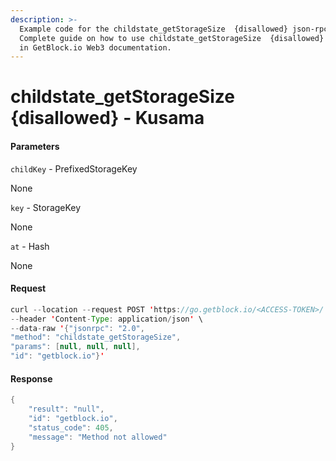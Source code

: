 ```yaml
---
description: >-
  Example code for the childstate_getStorageSize  {disallowed} json-rpc method.
  Сomplete guide on how to use childstate_getStorageSize  {disallowed} json-rpc
  in GetBlock.io Web3 documentation.
---
```


# childstate\_getStorageSize {disallowed} - Kusama

#### Parameters

`childKey` - PrefixedStorageKey

None

`key` - StorageKey

None

`at` - Hash

None

#### Request

```java
curl --location --request POST 'https://go.getblock.io/<ACCESS-TOKEN>/' \
--header 'Content-Type: application/json' \ 
--data-raw '{"jsonrpc": "2.0",
"method": "childstate_getStorageSize",
"params": [null, null, null],
"id": "getblock.io"}'
```

#### Response

```java
{
    "result": "null",
    "id": "getblock.io",
    "status_code": 405,
    "message": "Method not allowed"
}
```
